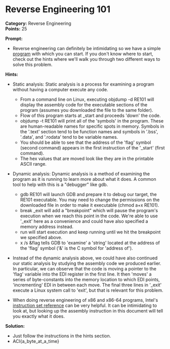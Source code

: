 # Reverse Engineering 101 #

**Category:**	Reverse Engineering  
**Points:**	25

**Prompt:** 
* Reverse engineering can definitely be intimidating so we have a simple [program](./RE101) with which you can start. If you don't know where to start, check out the hints where we'll walk you through two different ways to solve this problem.

**Hints:** 
* Static analysis: Static analysis is a process for examining a program without having a computer execute any code.
    * From a command line on Linux, executing objdump -d RE101 will display the assembly code for the executable sections of the program \(assumes you downloaded the file to the same folder\).
    * Flow of this program starts at _start and proceeds 'down' the code.
    * objdump -t RE101 will print all of the 'symbols' in the program. These are human-readable names for specific spots in memory. Symbols in the '.text' section tend to be function names and symbols in '.bss', '.data', and '.rodata' tend to be variable names.
    * You should be able to see that the address of the 'flag' symbol (second command) appears in the first instruction of the '_start' \(first command\).
    * The hex values that are moved look like they are in the printable ASCII range.

* Dynamic analysis: Dynamic analysis is a method of examining the program as it is running to learn more about what it does. A common tool to help with this is a "debugger" like gdb.
    * gdb RE101 will launch GDB and prepare it to debug our target, the RE101 executable. You may need to change the permissions on the downloaded file in order to make it executable \(chmod a+x RE101\).
    * break _exit will add a "breakpoint" which will pause the program's execution when we reach this point in the code. We're able to use '_exit' here as a convenience and could have also specified a memory address instead.
    * run will start execution and keep running until we hit the breakpoint we specified above.
    * x /s &flag tells GDB to 'examine' a 'string' located at the address of the 'flag' symbol \('&' is the C symbol for 'address of'\).

* Instead of the dynamic analysis above, we could have also continued our static analysis by studying the assembly code we produced earlier. In particular, we can observe that the code is moving a pointer to the 'flag' variable into the EDI register in the first line. It then 'moves' a series of byte-constants into the memory location to which EDI points, 'incrementing' EDI in between each move. The final three lines in '_exit' execute a Linux system call to 'exit', but that is relevant for this problem.
* When doing reverse engineering of x86 and x86-64 programs, Intel's [instruction set reference](https://www.intel.com/content/dam/www/public/us/en/documents/manuals/64-ia-32-architectures-software-developer-instruction-set-reference-manual-325383.pdf) can be very helpful. It can be intimidating to look at, but looking up the assembly instruction in this document will tell you exactly what it does.

**Solution:**
* Just follow the instructions in the hints section. 
* ACI{a_byte_at_a_time}
